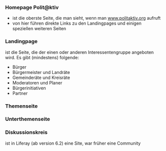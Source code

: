 ### Homepage Polit@ktiv
 * ist die oberste Seite, die man sieht, wenn man www.politaktiv.org aufruft
 * von hier führen direkte Links zu den Landingpages und einigen speziellen weiteren Seiten

### Landingpage
ist die Seite, die der einen oder anderen Interessentengruppe angeboten wird. Es gibt (mindestens) folgende:

 * Bürger
 * Bürgermeister und Landräte
 * Gemeinderäte und Kreisräte
 * Moderatoren und Planer
 * Bürgerinitiativen
 * Partner
 
### Themenseite

### Unterthemenseite

### Diskussionskreis
ist in Liferay (ab version 6.2) eine Site, war früher eine Community
